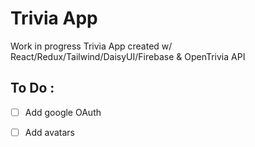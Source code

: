 # Trivia App
Work in progress Trivia App created w/ React/Redux/Tailwind/DaisyUI/Firebase & OpenTrivia API


## To Do :
- [ ] Add google OAuth
- [ ] Add avatars

